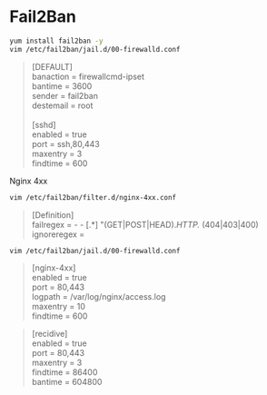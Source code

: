 # Fail2Ban
```bash
yum install fail2ban -y
vim /etc/fail2ban/jail.d/00-firewalld.conf
```


>[DEFAULT]<br/>
>banaction = firewallcmd-ipset<br/>
>bantime = 3600<br/>
>sender = fail2ban<br/>
>destemail = root<br/>
><br/>
>[sshd]<br/>
>enabled = true<br/>
>port = ssh,80,443<br/>
>maxentry = 3<br/>
>findtime = 600<br/>

Nginx 4xx
```bash
vim /etc/fail2ban/filter.d/nginx-4xx.conf
```

>[Definition]<br/>
>failregex = <HOST> - - \[.*\] "(GET|POST|HEAD).*HTTP.* (404|403|400)<br/>
>ignoreregex =<br/>

```bash
vim /etc/fail2ban/jail.d/00-firewalld.conf
```

>[nginx-4xx]<br/>
>enabled = true<br/>
>port = 80,443<br/>
>logpath  = /var/log/nginx/access.log<br/>
>maxentry = 10<br/>
>findtime = 600<br/>

>[recidive]<br/>
>enabled = true<br/>
>port = 80,443<br/>
>maxentry = 3<br/>
>findtime = 86400<br/>
>bantime = 604800<br/>


